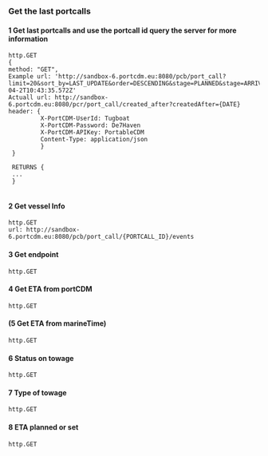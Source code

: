 ### Get the last portcalls

#### 1 Get last portcalls and use the portcall id query the server for more information
```````````
http.GET
{
method: "GET",
Example url: 'http://sandbox-6.portcdm.eu:8080/pcb/port_call?limit=20&sort_by=LAST_UPDATE&order=DESCENDING&stage=PLANNED&stage=ARRIVED&stage=BERTHED&stage=ANCHORED&stage=UNDER_WAY&stage=SAILED&updated_after=2018-04-2T10:43:35.572Z'
Actuall url: http://sandbox-6.portcdm.eu:8080/pcr/port_call/created_after?createdAfter={DATE}
header: {
         X-PortCDM-UserId: Tugboat 
         X-PortCDM-Password: De7Haven
         X-PortCDM-APIKey: PortableCDM
         Content-Type: application/json
         }
 }
 
 RETURNS {
 ...
 }
 
 ```````````
 #### 2 Get vessel Info
 ```````````
 http.GET
 url: http://sandbox-6.portcdm.eu:8080/pcb/port_call/{PORTCALL_ID}/events
 ```````````
 #### 3 Get endpoint
 ```````````
 http.GET
 ```````````
 #### 4 Get ETA from portCDM
  ```````````
 http.GET
 ```````````
 #### (5 Get ETA from marineTime)
  ```````````
 http.GET
 ```````````
 #### 6 Status on towage
  ```````````
 http.GET
 ```````````
 #### 7 Type of towage
  ```````````
 http.GET
 ```````````
 #### 8 ETA planned or set
  ```````````
 http.GET
 ```````````
